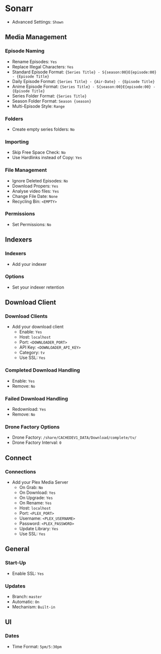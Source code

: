 # Sonarr

* Advanced Settings: `Shown`

## Media Management

### Episode Naming

  * Rename Episodes: `Yes`
  * Replace Illegal Characters: `Yes`
  * Standard Episode Format: `{Series Title} - S{season:00}E{episode:00} - {Episode Title}`
  * Daily Episode Format: `{Series Title} - {Air-Date} - {Episode Title}`
  * Anime Episode Format: `{Series Title} - S{season:00}E{episode:00} - {Episode Title}`
  * Series Folder Format: `{Series Title}`
  * Season Folder Format: `Season {season}`
  * Multi-Episode Style: `Range`

### Folders

  * Create empty series folders: `No`

### Importing

  * Skip Free Space Check: `No`
  * Use Hardlinks instead of Copy: `Yes`

### File Management

  * Ignore Deleted Episodes: `No`
  * Download Propers: `Yes`
  * Analyse video files: `Yes`
  * Change File Date: `None`
  * Recycling Bin: `<EMPTY>`

### Permissions

  * Set Permissions: `No`

## Indexers

### Indexers

  * Add your indexer

### Options

  * Set your indexer retention

## Download Client

### Download Clients

  * Add your download client
    * Enable: `Yes`
    * Host: `localhost`
    * Port: `<DOWNLOADER_PORT>`
    * API Key: `<DOWNLOADER_API_KEY>`
    * Category: `tv`
    * Use SSL: `Yes`

### Completed Download Handling

  * Enable: `Yes`
  * Remove: `No`

### Failed Download Handling

  * Redownload: `Yes`
  * Remove: `No`

### Drone Factory Options

  * Drone Factory: `/share/CACHEDEV1_DATA/Download/complete/tv/`
  * Drone Factory Interval: `0`

## Connect

### Connections

  * Add your Plex Media Server
    * On Grab: `No`
    * On Download: `Yes`
    * On Upgrade: `Yes`
    * On Rename: `Yes`
    * Host: `localhost`
    * Port: `<PLEX_PORT>`
    * Username: `<PLEX_USERNAME>`
    * Password: `<PLEX_PASSWORD>`
    * Update Library: `Yes`
    * Use SSL: `Yes`

## General

### Start-Up

  * Enable SSL: `Yes`

### Updates

  * Branch: `master`
  * Automatic: `On`
  * Mechanism: `Built-in`

## UI

### Dates

  * Time Format: `5pm/5:30pm`
